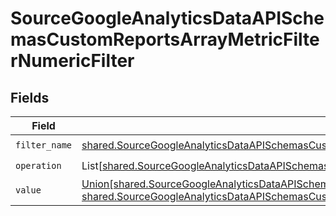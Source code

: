# SourceGoogleAnalyticsDataAPISchemasCustomReportsArrayMetricFilterNumericFilter


## Fields

| Field                                                                                                                                                                                                                                                                                                                             | Type                                                                                                                                                                                                                                                                                                                              | Required                                                                                                                                                                                                                                                                                                                          | Description                                                                                                                                                                                                                                                                                                                       |
| --------------------------------------------------------------------------------------------------------------------------------------------------------------------------------------------------------------------------------------------------------------------------------------------------------------------------------- | --------------------------------------------------------------------------------------------------------------------------------------------------------------------------------------------------------------------------------------------------------------------------------------------------------------------------------- | --------------------------------------------------------------------------------------------------------------------------------------------------------------------------------------------------------------------------------------------------------------------------------------------------------------------------------- | --------------------------------------------------------------------------------------------------------------------------------------------------------------------------------------------------------------------------------------------------------------------------------------------------------------------------------- |
| `filter_name`                                                                                                                                                                                                                                                                                                                     | [shared.SourceGoogleAnalyticsDataAPISchemasCustomReportsArrayMetricFilterMetricsFilter1FilterName](../../models/shared/sourcegoogleanalyticsdataapischemascustomreportsarraymetricfiltermetricsfilter1filtername.md)                                                                                                              | :heavy_check_mark:                                                                                                                                                                                                                                                                                                                | N/A                                                                                                                                                                                                                                                                                                                               |
| `operation`                                                                                                                                                                                                                                                                                                                       | List[[shared.SourceGoogleAnalyticsDataAPISchemasCustomReportsArrayMetricFilterMetricsFilterValidEnums](../../models/shared/sourcegoogleanalyticsdataapischemascustomreportsarraymetricfiltermetricsfiltervalidenums.md)]                                                                                                          | :heavy_check_mark:                                                                                                                                                                                                                                                                                                                | N/A                                                                                                                                                                                                                                                                                                                               |
| `value`                                                                                                                                                                                                                                                                                                                           | [Union[shared.SourceGoogleAnalyticsDataAPISchemasCustomReportsArrayMetricFilterMetricsFilter1ExpressionsInt64Value, shared.SourceGoogleAnalyticsDataAPISchemasCustomReportsArrayMetricFilterMetricsFilter1ExpressionsDoubleValue]](../../models/shared/sourcegoogleanalyticsdataapischemascustomreportsarraymetricfiltervalue.md) | :heavy_check_mark:                                                                                                                                                                                                                                                                                                                | N/A                                                                                                                                                                                                                                                                                                                               |